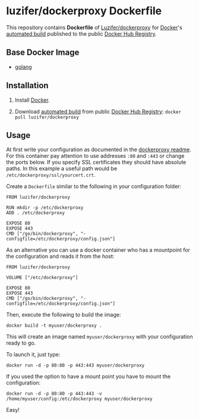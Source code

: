 # luzifer/dockerproxy Dockerfile

This repository contains **Dockerfile** of [Luzifer/dockerproxy](https://github.com/Luzifer/dockerproxy) for [Docker](https://www.docker.com/)'s [automated build](https://registry.hub.docker.com/u/luzifer/dockerproxy/) published to the public [Docker Hub Registry](https://registry.hub.docker.com/).

## Base Docker Image

- [golang](https://registry.hub.docker.com/_/golang/)

## Installation

1. Install [Docker](https://www.docker.com/).

2. Download [automated build](https://registry.hub.docker.com/u/luzifer/dockerproxy/) from public [Docker Hub Registry](https://registry.hub.docker.com/): `docker pull luzifer/dockerproxy`

## Usage

At first write your configuration as documented in the [dockerproxy readme](https://github.com/Luzifer/dockerproxy/blob/master/README.md#dockerproxy). For this container pay attention to use addresses `:80` and `:443` or change the ports below. If you specify SSL certificates they should have absolute paths. In this example a useful path would be `/etc/dockerproxy/ssl/yourcert.crt`.

Create a `Dockerfile` similar to the following in your configuration folder: 

```
FROM luzifer/dockerproxy

RUN mkdir -p /etc/dockerproxy
ADD . /etc/dockerproxy

EXPOSE 80
EXPOSE 443
CMD ["/go/bin/dockerproxy", "-configfile=/etc/dockerproxy/config.json"]
```

As an alternative you can use a docker container who has a mountpoint for the configuration and reads it from the host:

```
FROM luzifer/dockerproxy

VOLUME ["/etc/dockerproxy"]

EXPOSE 80
EXPOSE 443
CMD ["/go/bin/dockerproxy", "-configfile=/etc/dockerproxy/config.json"]
```

Then, execute the following to build the image:

```
docker build -t myuser/dockerproxy .
```

This will create an image named `myuser/dockerproxy` with your configuration ready to go.

To launch it, just type:

```
docker run -d -p 80:80 -p 443:443 myuser/dockerproxy
```

If you used the option to have a mount point you have to mount the configuration:

```
docker run -d -p 80:80 -p 443:443 -v /home/myuser/config:/etc/dockerproxy myuser/dockerproxy
```

Easy!

